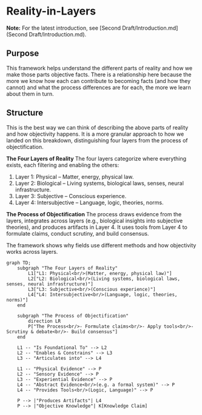 # Reality-in-Layers

**Note:** For the latest introduction, see [Second Draft/Introduction.md](Second Draft/Introduction.md).

## Purpose

This framework helps understand the different parts of reality and how we make those parts objective facts. There is a relationship here because the more we know how each can contribute to becoming facts (and how they cannot) and what the process differences are for each, the more we learn about them in turn.

## Structure

This is the best way we can think of describing the above parts of reality and how objectivity happens. It is a more granular approach to how we landed on this breakdown, distinguishing four layers from the process of objectification.

**The Four Layers of Reality**
The four layers categorize where everything exists, each filtering and enabling the others:
1.  Layer 1: Physical – Matter, energy, physical law.
2.  Layer 2: Biological – Living systems, biological laws, senses, neural infrastructure.
3.  Layer 3: Subjective – Conscious experience.
4.  Layer 4: Intersubjective – Language, logic, theories, norms.

**The Process of Objectification**
The process draws evidence from the layers, integrates across layers (e.g., biological insights into subjective theories), and produces artifacts in Layer 4. It uses tools from Layer 4 to formulate claims, conduct scrutiny, and build consensus.

The framework shows why fields use different methods and how objectivity works across layers.

```mermaid
graph TD;
    subgraph "The Four Layers of Reality"
        L1["L1: Physical<br/>(Matter, energy, physical law)"]
        L2["L2: Biological<br/>(Living systems, biological laws, senses, neural infrastructure)"]
        L3["L3: Subjective<br/>(Conscious experience)"]
        L4["L4: Intersubjective<br/>(Language, logic, theories, norms)"]
    end

    subgraph "The Process of Objectification"
        direction LR
        P["The Process<br/>- Formulate claims<br/>- Apply tools<br/>- Scrutiny & debate<br/>- Build consensus"]
    end

    L1 -- "Is Foundational To" --> L2
    L2 -- "Enables & Constrains" --> L3
    L3 -- "Articulates into" --> L4
    
    L1 -- "Physical Evidence" --> P
    L2 -- "Sensory Evidence" --> P
    L3 -- "Experiential Evidence" --> P
    L4 -- "Abstract Evidence<br/>(e.g. a formal system)" --> P
    L4 -- "Provides Tools<br/>(Logic, Language)" --> P
    
    P --> |"Produces Artifacts"| L4
    P --> |"Objective Knowledge"| K[Knowledge Claim]
```
